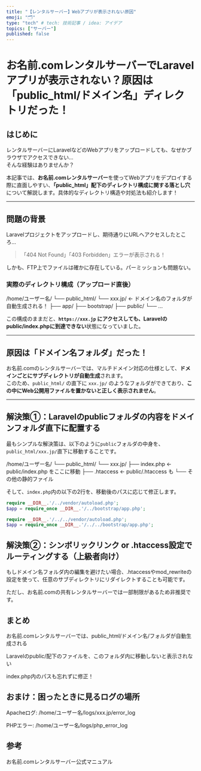 ```yaml
---
title: "【レンタルサーバー】Webアプリが表示されない原因"
emoji: "🗂️"
type: "tech" # tech: 技術記事 / idea: アイデア
topics: ["サーバー"]
published: false
---
```


# お名前.comレンタルサーバーでLaravelアプリが表示されない？原因は「public_html/ドメイン名」ディレクトリだった！

## はじめに

レンタルサーバーにLaravelなどのWebアプリをアップロードしても、なぜかブラウザでアクセスできない…  
そんな経験はありませんか？

本記事では、**お名前.comレンタルサーバー**を使ってWebアプリをデプロイする際に直面しやすい、**「public_html」配下のディレクトリ構成に関する落とし穴**について解説します。具体的なディレクトリ構造や対処法も紹介します！

---

## 問題の背景

Laravelプロジェクトをアップロードし、期待通りにURLへアクセスしたところ…

> 「404 Not Found」「403 Forbidden」エラーが表示される！

しかも、FTP上でファイルは確かに存在している。パーミッションも問題ない。

### 実際のディレクトリ構成（アップロード直後）

/home/ユーザー名/
 └── public_html/
 └── xxx.jp/ ← ドメイン名のフォルダが自動生成される！
 ├── app/
 ├── bootstrap/
 ├── public/
 └── ...


この構成のままだと、**`https://xxx.jp` にアクセスしても、Laravelのpublic/index.phpに到達できない**状態になっていました。

---

## 原因は「ドメイン名フォルダ」だった！

お名前.comのレンタルサーバーでは、マルチドメイン対応の仕様として、**ドメインごとにサブディレクトリが自動生成**されます。  
このため、`public_html/` の直下に `xxx.jp/` のようなフォルダができており、**この中にWeb公開用ファイルを置かないと正しく表示されません**。

---

## 解決策①：Laravelのpublicフォルダの内容をドメインフォルダ直下に配置する

最もシンプルな解決策は、以下のように`public`フォルダの中身を、`public_html/xxx.jp/`直下に移動することです。

/home/ユーザー名/ └── public_html/ └── xxx.jp/ ├── index.php ← public/index.php をここに移動 ├── .htaccess ← public/.htaccess も └── その他の静的ファイル


そして、`index.php`内の以下の2行を、移動後のパスに応じて修正します。

```php
require __DIR__.'/../vendor/autoload.php';
$app = require_once __DIR__.'/../bootstrap/app.php';

require __DIR__.'/../../vendor/autoload.php';
$app = require_once __DIR__.'/../../bootstrap/app.php';
```

## 解決策②：シンボリックリンク or .htaccess設定でルーティングする（上級者向け）

もしドメイン名フォルダ内の編集を避けたい場合、.htaccessやmod_rewriteの設定を使って、任意のサブディレクトリにリダイレクトすることも可能です。

ただし、お名前.comの共有レンタルサーバーでは一部制限があるため非推奨です。

## まとめ

お名前.comレンタルサーバーでは、public_html/ドメイン名/フォルダが自動生成される

Laravelのpublic/配下のファイルを、このフォルダ内に移動しないと表示されない

index.php内のパスも忘れずに修正！

## おまけ：困ったときに見るログの場所

Apacheログ: /home/ユーザー名/logs/xxx.jp/error_log

PHPエラー: /home/ユーザー名/logs/php_error_log

## 参考

お名前.comレンタルサーバー公式マニュアル